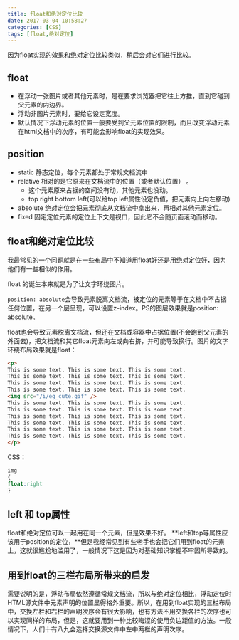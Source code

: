 ```yaml
---
title: float和绝对定位比较
date: 2017-03-04 10:58:27
categories: [CSS]
tags: [float,绝对定位]
---
```


因为float实现的效果和绝对定位比较类似，稍后会对它们进行比较。

<!--more-->

## float

- 在浮动一张图片或者其他元素时，是在要求浏览器把它往上方推，直到它碰到父元素的内边界。
- 浮动非图片元素时，要给它设定宽度。
- 默认情况下浮动元素的位置一般要受到父元素位置的限制，而且改变浮动元素在html文档中的次序，有可能会影响float的实现效果。

## position

- static 静态定位，每个元素都处于常规文档流中
- relative 相对的是它原来在文档流中的位置（或者默认位置） 。
  - 这个元素原来占据的空间没有动，其他元素也没动。
  - top right bottom left(可以给top left属性设定负值，把元素向上向左移动)
- absolute 绝对定位会把元素彻底从文档流中拿出来，再相对其他元素定位。
- fixed 固定定位元素的定位上下文是视口，因此它不会随页面滚动而移动。

## float和绝对定位比较

我最常见的一个问题就是在一些布局中不知道用float好还是用绝对定位好，因为他们有一些相似的作用。

float 的诞生本来就是为了让文字环绕图片。

`position: absolute`会导致元素脱离文档流，被定位的元素等于在文档中不占据任何位置，在另一个层呈现，可以设置z-index。PS的图层效果就是position: absolute。

float也会导致元素脱离文档流，但还在文档或容器中占据位置(不会跑到父元素的外面去)，把文档流和其它float元素向左或向右挤，并可能导致换行。图片的文字环绕布局效果就是float：

```html
<p>
This is some text. This is some text. This is some text.
This is some text. This is some text. This is some text.
This is some text. This is some text. This is some text.
This is some text. This is some text. This is some text.
<img src="/i/eg_cute.gif" />
This is some text. This is some text. This is some text.
This is some text. This is some text. This is some text.
This is some text. This is some text. This is some text.
This is some text. This is some text. This is some text.
This is some text. This is some text. This is some text.
This is some text. This is some text. This is some text.
</p>
```

CSS：

```css
img 
{
float:right
}
```

## left 和 top属性

float和绝对定位可以一起用在同一个元素，但是效果不好。
**left和top等属性应该用于position的定位，**但是我经常见到有些老手也会把它们用到float的元素上，这就很尴尬地滥用了，一般情况下这是因为对基础知识掌握不牢固所导致的。

## 用到float的三栏布局所带来的启发

需要说明的是，浮动布局依然遵循常规文档流，所以与绝对定位相比，浮动定位时HTML源文件中元素声明的位置显得格外重要。所以，在用到float实现的三栏布局中，交换左栏和右栏的声明次序会有很大影响，也有方法不用交换各栏的次序也可以实现同样的布局，但是，这就要用到一种比较晦涩的使用负边距值的方法。一般情况下，人们十有八九会选择交换源文件中左中两栏的声明次序。

